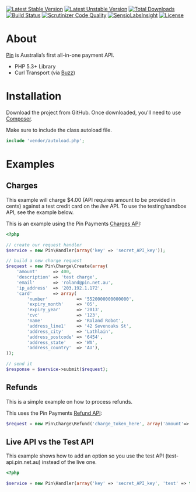 [![Latest Stable Version](https://poser.pugx.org/noetix/pin-php/v/stable)](https://packagist.org/packages/noetix/pin-php)
[![Latest Unstable Version](https://poser.pugx.org/noetix/pin-php/v/unstable)](https://packagist.org/packages/noetix/pin-php)
[![Total Downloads](https://poser.pugx.org/noetix/pin-php/downloads)](https://packagist.org/packages/noetix/pin-php)
[![Build Status](https://travis-ci.org/noetix/pin-php.svg?branch=master)](https://travis-ci.org/noetix/pin-php)
[![Scrutinizer Code Quality](https://scrutinizer-ci.com/g/noetix/pin-php/badges/quality-score.png?b=master)](https://scrutinizer-ci.com/g/noetix/pin-php/?branch=master)
[![SensioLabsInsight](https://insight.sensiolabs.com/projects/a1ab2385-88ec-4069-96e2-3042cc074deb/mini.png)](https://insight.sensiolabs.com/projects/a1ab2385-88ec-4069-96e2-3042cc074deb)
[![License](https://poser.pugx.org/noetix/pin-php/license)](https://packagist.org/packages/noetix/pin-php)

# About

[Pin][1] is Australia’s first all-in-one payment API.

* PHP 5.3+ Library
* Curl Transport (via [Buzz][2])

# Installation

Download the project from GitHub. Once downloaded, you'll need to use [Composer][5].

Make sure to include the class autoload file.

```php
include 'vendor/autoload.php';
```

# Examples

## Charges

This example will charge $4.00 (API requires amount to be provided in cents) against a test credit card on the *live* API. To use the testing/sandbox API, see the example below.

This is an example using the Pin Payments [Charges API][3]:

```php
<?php

// create our request handler
$service = new Pin\Handler(array('key' => 'secret_API_key'));

// build a new charge request
$request = new Pin\Charge\Create(array(
    'amount'      => 400,
    'description' => 'test charge',
    'email'       => 'roland@pin.net.au',
    'ip_address'  => '203.192.1.172',
    'card'        => array(
        'number'           => '5520000000000000',
        'expiry_month'     => '05',
        'expiry_year'      => '2013',
        'cvc'              => '123',
        'name'             => 'Roland Robot',
        'address_line1'    => '42 Sevenoaks St',
        'address_city'     => 'Lathlain',
        'address_postcode' => '6454',
        'address_state'    => 'WA',
        'address_country'  => 'AU'),
));

// send it
$response = $service->submit($request);
```

## Refunds

This is a simple example on how to process refunds.

This uses the Pin Payments [Refund API][4]:

```php
$request = new Pin\Charge\Refund('charge_token_here', array('amount'=>'900'));
```

## Live API vs the Test API

This example shows how to add an option so you use the test API (test-api.pin.net.au) instead of the live one.

```php
<?php

$service = new Pin\Handler(array('key' => 'secret_API_key', 'test' => true));

```


[1]: https://pin.net.au/
[2]: https://github.com/kriswallsmith/Buzz
[3]: https://pin.net.au/docs/api/charges
[4]: https://pin.net.au/docs/api/refunds
[5]: http://getcomposer.org/
